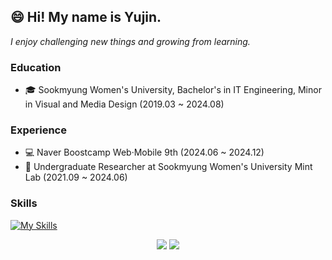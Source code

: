 
## 😄 Hi! My name is Yujin.
_I enjoy challenging new things and growing from learning._

### Education
- 🎓 Sookmyung Women's University, Bachelor's in IT Engineering, Minor in Visual and Media Design (2019.03 ~ 2024.08)

### Experience
- 💻 Naver Boostcamp Web·Mobile 9th (2024.06 ~ 2024.12)
- 📘 Undergraduate Researcher at Sookmyung Women's University Mint Lab (2021.09 ~ 2024.06)

### Skills
[![My Skills](https://skillicons.dev/icons?i=react,typescript,next,dart,flutter,firebase,html,css,javascript,vue,py,figma,blender)](https://skillicons.dev)

<p align="center">
  <img src ="https://github-readme-stats.vercel.app/api?username=Ujaa&show_icons=true&count_private=true&theme=graywhite&hide_border=true&bg_color=00000000&hide_rank=true">
  <img src ="https://github-readme-streak-stats.herokuapp.com/?user=Ujaa&theme=graywhite&hide_border=true&background=FFFFFF00&hide_total_contributions=true&card_width=300">
</p>
